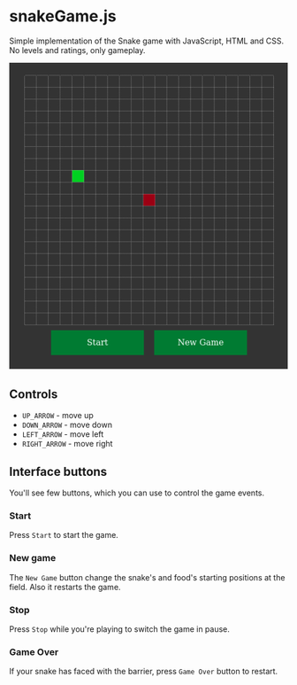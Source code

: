 # snakeGame.js

Simple implementation of the Snake game with JavaScript, HTML and CSS. No levels and ratings, only gameplay.

!["Illustration from the game"](./img/main.png)

## Controls

* `UP_ARROW` - move up
* `DOWN_ARROW` - move down
* `LEFT_ARROW` - move left
* `RIGHT_ARROW` - move right

## Interface buttons

You'll see few buttons, which you can use to control the game events.

### Start

Press `Start` to start the game.

### New game

The `New Game` button change the snake's and food's starting positions at the field.
Also it restarts the game.

### Stop

Press `Stop` while you're playing to switch the game in pause.

### Game Over

If your snake has faced with the barrier, press `Game Over` button to restart.
